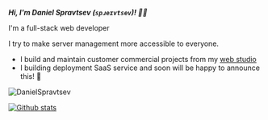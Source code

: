 ***Hi, I'm Daniel Spravtsev (`spɹeɪvtsev`)! 👋🏻***

I'm a full-stack web developer

I try to make server management more accessible to everyone. 

- I build and maintain customer commercial projects from my [web studio](https://spravtsev.pro/?utm_source=github&utm_medium=profile&utm_campaign=readme)
- I building deployment SaaS service and soon will be happy to announce this! 🎉

<!--
# Hey 👋
## I'm Senior Web Developer
-->

<!--
- Main stack: TALL (TailwindCSS, AlpineJS, Laravel, Livewire)
- Frontend: PWA, SPA, SSR, AlpineJS, TailwindCSS
- Backend: Laravel
- DB: MySQL, PostgreSQL, SQLite, Redis, Algolia, Elastic
- OS/VM/CI/CD: Linux, Docker, Vagrant, GitLab CI, GitHub Actions
- Tools: VS Code, Notion, Figma
-->

<p align=left> <img src=https://komarev.com/ghpvc/?username=DanielSpravtsev&style=for-the-badge alt=DanielSpravtsev /> </p>

[![Github stats](https://github-readme-stats.vercel.app/api?username=DanielSpravtsev&show_icons=true&include_all_commits=true&count_private=true)](https://github.com/DanielSpravtsev/github-readme-stats)

<!--
**DanielSpravtsev/DanielSpravtsev** is a ✨ _special_ ✨ repository because its `README.md` (this file) appears on your GitHub profile.

Here are some ideas to get you started:

- 🔭 I’m currently working on ...
- 🌱 I’m currently learning ...
- 👯 I’m looking to collaborate on ...
- 🤔 I’m looking for help with ...
- 💬 Ask me about ...
- 📫 How to reach me: ...
- 😄 Pronouns: ...
- ⚡ Fun fact: ...
-->
